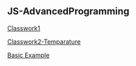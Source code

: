 ## JS-AdvancedProgramming


 [Classwork1](https://bthnbstrk.github.io/JS-AdvancedProgramming/Ex1.html)

 [Classwork2-Temparature](https://bthnbstrk.github.io/JS-AdvancedProgramming/Ex2.html)

[Basic Example](https://bthnbstrk.github.io/JS-AdvancedProgramming/JSEx1.html)
